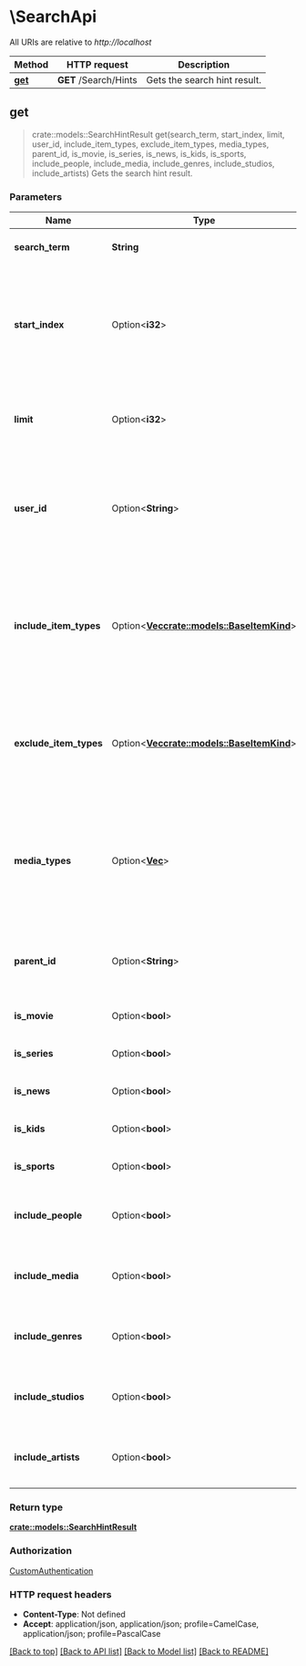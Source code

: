 # \SearchApi

All URIs are relative to *http://localhost*

Method | HTTP request | Description
------------- | ------------- | -------------
[**get**](SearchApi.md#get) | **GET** /Search/Hints | Gets the search hint result.



## get

> crate::models::SearchHintResult get(search_term, start_index, limit, user_id, include_item_types, exclude_item_types, media_types, parent_id, is_movie, is_series, is_news, is_kids, is_sports, include_people, include_media, include_genres, include_studios, include_artists)
Gets the search hint result.

### Parameters


Name | Type | Description  | Required | Notes
------------- | ------------- | ------------- | ------------- | -------------
**search_term** | **String** | The search term to filter on. | [required] |
**start_index** | Option<**i32**> | Optional. The record index to start at. All items with a lower index will be dropped from the results. |  |
**limit** | Option<**i32**> | Optional. The maximum number of records to return. |  |
**user_id** | Option<**String**> | Optional. Supply a user id to search within a user's library or omit to search all. |  |
**include_item_types** | Option<[**Vec<crate::models::BaseItemKind>**](crate::models::BaseItemKind.md)> | If specified, only results with the specified item types are returned. This allows multiple, comma delimeted. |  |
**exclude_item_types** | Option<[**Vec<crate::models::BaseItemKind>**](crate::models::BaseItemKind.md)> | If specified, results with these item types are filtered out. This allows multiple, comma delimeted. |  |
**media_types** | Option<[**Vec<String>**](String.md)> | If specified, only results with the specified media types are returned. This allows multiple, comma delimeted. |  |
**parent_id** | Option<**String**> | If specified, only children of the parent are returned. |  |
**is_movie** | Option<**bool**> | Optional filter for movies. |  |
**is_series** | Option<**bool**> | Optional filter for series. |  |
**is_news** | Option<**bool**> | Optional filter for news. |  |
**is_kids** | Option<**bool**> | Optional filter for kids. |  |
**is_sports** | Option<**bool**> | Optional filter for sports. |  |
**include_people** | Option<**bool**> | Optional filter whether to include people. |  |[default to true]
**include_media** | Option<**bool**> | Optional filter whether to include media. |  |[default to true]
**include_genres** | Option<**bool**> | Optional filter whether to include genres. |  |[default to true]
**include_studios** | Option<**bool**> | Optional filter whether to include studios. |  |[default to true]
**include_artists** | Option<**bool**> | Optional filter whether to include artists. |  |[default to true]

### Return type

[**crate::models::SearchHintResult**](SearchHintResult.md)

### Authorization

[CustomAuthentication](../README.md#CustomAuthentication)

### HTTP request headers

- **Content-Type**: Not defined
- **Accept**: application/json, application/json; profile=CamelCase, application/json; profile=PascalCase

[[Back to top]](#) [[Back to API list]](../README.md#documentation-for-api-endpoints) [[Back to Model list]](../README.md#documentation-for-models) [[Back to README]](../README.md)

